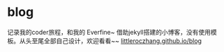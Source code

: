 # blog
记录我的coder旅程，和我的 Everfine~
借助jekyll搭建的小博客，没有使用模板。从头至尾全部自己设计，欢迎看看~~
  <a href="http://littleroczhang.github.io/blog/" target="_blank">littleroczhang.github.io/blog</a>
